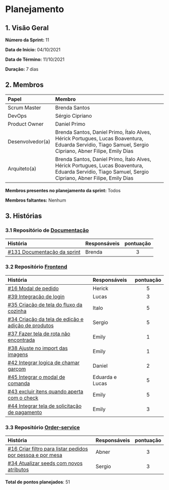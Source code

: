 # Planejamento 

## 1. Visão Geral

**Número da Sprint:** 11  

**Data de Início:** 04/10/2021   

**Data de Término:** 11/10/2021   

**Duração:** 7 dias       

## 2. Membros
|      Papel       |          Membro            |
| :--------------  | :-----------------------   |
|    Scrum Master  |       Brenda Santos        |
|      DevOps      |      Sérgio Cipriano       |
|   Product Owner  |       Daniel Primo         |
| Desenvolvedor(a) |Brenda Santos, Daniel Primo, Ítalo Alves, Hérick Portugues, Lucas Boaventura, Eduarda Servidio, Tiago Samuel, Sergio Cipriano, Abner Filipe, Emily Dias |
|   Arquiteto(a)   |Brenda Santos, Daniel Primo, Ítalo Alves, Hérick Portugues, Lucas Boaventura, Eduarda Servidio, Tiago Samuel, Sergio Cipriano, Abner Filipe, Emily Dias| 

**Membros presentes no planejamento da sprint:** Todos

**Membros faltantes:** Nenhum

## 3. Histórias

### 3.1 Repositório de [Documentação](https://github.com/UnBArqDsw2021-1/2021.1_G02_TaNaMesa_docs)
|  História  | Responsáveis  | pontuação | 
| :--------  | :-----------  | :-------: | 
| [#131 Documentação da sprint](https://github.com/UnBArqDsw2021-1/2021.1_G02_TaNaMesa_docs/issues/131) | Brenda | 3 |


### 3.2 Repositório [Frontend](https://github.com/UnBArqDsw2021-1/2021.1_G02_TaNaMesa_Frontend)
|  História  | Responsáveis  | pontuação | 
| :--------  | :-----------  | :-------: | 
| [#16 Modal de pedido](https://github.com/UnBArqDsw2021-1/2021.1_G02_TaNaMesa_Frontend/issues/16) | Herick | 5 |
| [#39 Integração de login](https://github.com/UnBArqDsw2021-1/2021.1_G02_TaNaMesa_Frontend/issues/39) | Lucas | 3 | 
| [#35 Criação de tela do fluxo da cozinha](https://github.com/UnBArqDsw2021-1/2021.1_G02_TaNaMesa_Frontend/issues/35)| Italo | 5 | 
| [#34 Criação da tela de edição e adição de produtos](https://github.com/UnBArqDsw2021-1/2021.1_G02_TaNaMesa_Frontend/issues/34) | Sergio | 5 | 
| [#37 Fazer tela de rota não encontrada](https://github.com/UnBArqDsw2021-1/2021.1_G02_TaNaMesa_Frontend/issues/37) | Emily | 1 |
| [#38 Ajuste no import das imagens](https://github.com/UnBArqDsw2021-1/2021.1_G02_TaNaMesa_Frontend/issues/38) | Emily | 1 |
| [#42 Integrar logica de chamar garçom](https://github.com/UnBArqDsw2021-1/2021.1_G02_TaNaMesa_Frontend/issues/42) | Daniel | 2 |
| [#45 Integrar o modal de comanda](https://github.com/UnBArqDsw2021-1/2021.1_G02_TaNaMesa_Frontend/issues/45) | Eduarda e Lucas | 5 |
| [#43 excluir itens quando aperta com o check](https://github.com/UnBArqDsw2021-1/2021.1_G02_TaNaMesa_Frontend/issues/43) | Emily | 5 |
| [#44 Integrar tela de solicitação de pagamento](https://github.com/UnBArqDsw2021-1/2021.1_G02_TaNaMesa_Frontend/issues/44) | Emily | 3 |

### 3.3 Repositório [Order-service](https://github.com/UnBArqDsw2021-1/2021.1_G02_TaNaMesa_Order_Service)
|     História     |  Responsáveis   | pontuação | 
| :--------------  | :-------------  | :-------: | 
| [#16 Criar filtro para listar pedidos por pessoa e por mesa](https://github.com/UnBArqDsw2021-1/2021.1_G02_TaNaMesa_Order_Service/issues/16) | Abner | 3 | 
| [#34 Atualizar seeds com novos atributos](https://github.com/UnBArqDsw2021-1/2021.1_G02_TaNaMesa_Order_Service/pull/35) | Sergio | 3 |

**Total de pontos planejados**: 51